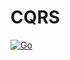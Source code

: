 # CQRS

[![Go](https://github.com/GabrielCarpr/cqrs/actions/workflows/go.yml/badge.svg)](https://github.com/GabrielCarpr/cqrs/actions/workflows/go.yml)
